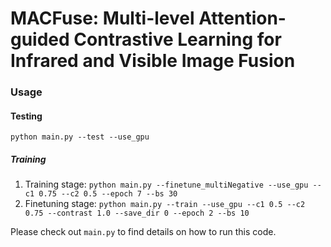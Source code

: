 # MACFuse:  Multi-level Attention-guided Contrastive Learning for Infrared and Visible Image Fusion
### Usage

#### Testing

`python main.py --test --use_gpu`

##### Training

1. Training stage: `python main.py --finetune_multiNegative --use_gpu --c1 0.75 --c2 0.5 --epoch 7 --bs 30`
2. Finetuning stage: `python main.py --train --use_gpu --c1 0.5 --c2 0.75 --contrast 1.0 --save_dir 0 --epoch 2 --bs 10`

Please check out `main.py` to find details on how to run this code.


